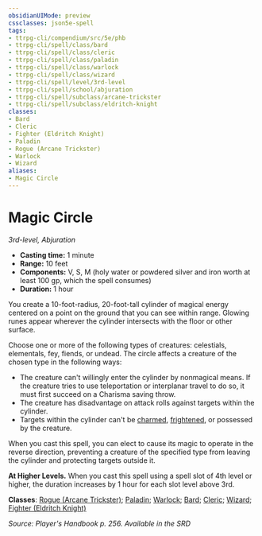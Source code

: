 ```yaml
---
obsidianUIMode: preview
cssclasses: json5e-spell
tags:
- ttrpg-cli/compendium/src/5e/phb
- ttrpg-cli/spell/class/bard
- ttrpg-cli/spell/class/cleric
- ttrpg-cli/spell/class/paladin
- ttrpg-cli/spell/class/warlock
- ttrpg-cli/spell/class/wizard
- ttrpg-cli/spell/level/3rd-level
- ttrpg-cli/spell/school/abjuration
- ttrpg-cli/spell/subclass/arcane-trickster
- ttrpg-cli/spell/subclass/eldritch-knight
classes:
- Bard
- Cleric
- Fighter (Eldritch Knight)
- Paladin
- Rogue (Arcane Trickster)
- Warlock
- Wizard
aliases:
- Magic Circle
---
```

# Magic Circle
*3rd-level, Abjuration*  


- **Casting time:** 1 minute
- **Range:** 10 feet
- **Components:** V, S, M (holy water or powdered silver and iron worth at least 100 gp, which the spell consumes)
- **Duration:** 1 hour

You create a 10-foot-radius, 20-foot-tall cylinder of magical energy centered on a point on the ground that you can see within range. Glowing runes appear wherever the cylinder intersects with the floor or other surface.

Choose one or more of the following types of creatures: celestials, elementals, fey, fiends, or undead. The circle affects a creature of the chosen type in the following ways:

- The creature can't willingly enter the cylinder by nonmagical means. If the creature tries to use teleportation or interplanar travel to do so, it must first succeed on a Charisma saving throw.  
- The creature has disadvantage on attack rolls against targets within the cylinder.  
- Targets within the cylinder can't be [charmed](/CLI/conditions.md#Charmed), [frightened](/CLI/conditions.md#Frightened), or possessed by the creature.  

When you cast this spell, you can elect to cause its magic to operate in the reverse direction, preventing a creature of the specified type from leaving the cylinder and protecting targets outside it.

**At Higher Levels.** When you cast this spell using a spell slot of 4th level or higher, the duration increases by 1 hour for each slot level above 3rd.

**Classes**: [Rogue (Arcane Trickster)](/CLI/lists/list-spells-classes-rogue-arcane-trickster.md); [Paladin](/CLI/lists/list-spells-classes-paladin.md); [Warlock](/CLI/lists/list-spells-classes-warlock.md); [Bard](/CLI/lists/list-spells-classes-bard.md); [Cleric](/CLI/lists/list-spells-classes-cleric.md); [Wizard](/CLI/lists/list-spells-classes-wizard.md); [Fighter (Eldritch Knight)](/CLI/lists/list-spells-classes-fighter-eldritch-knight.md)

*Source: Player's Handbook p. 256. Available in the <span title='Systems Reference Document (5.1)'>SRD</span>*